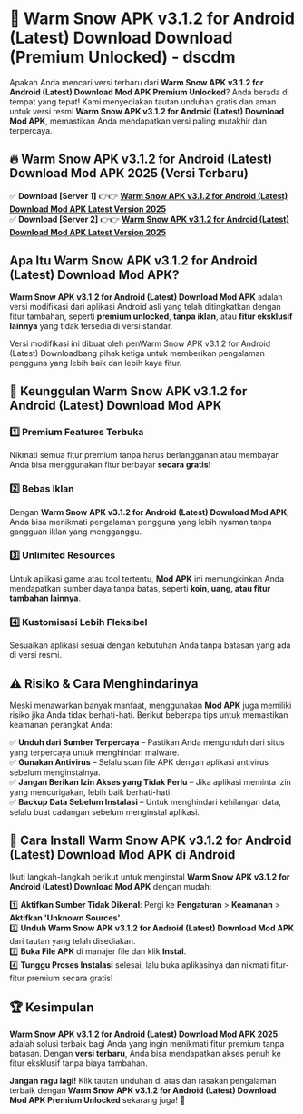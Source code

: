 # 🎯 Warm Snow APK v3.1.2 for Android (Latest) Download  Download (Premium Unlocked) -  dscdm

Apakah Anda mencari versi terbaru dari **Warm Snow APK v3.1.2 for Android (Latest) Download Mod APK Premium Unlocked**? Anda berada di tempat yang tepat! Kami menyediakan tautan unduhan gratis dan aman untuk versi resmi **Warm Snow APK v3.1.2 for Android (Latest) Download Mod APK**, memastikan Anda mendapatkan versi paling mutakhir dan terpercaya.

## 🔥 Warm Snow APK v3.1.2 for Android (Latest) Download Mod APK 2025 (Versi Terbaru)

✅ **Download [Server 1]** 👉👉 [**Warm Snow APK v3.1.2 for Android (Latest) Download Mod APK Latest Version 2025**](https://momento.my/?title=Warm_Snow_APK_v3.1.2_for_Android_(Latest)_Download)  
✅ **Download [Server 2]** 👉👉 [**Warm Snow APK v3.1.2 for Android (Latest) Download Mod APK Latest Version 2025**](https://momento.my/?title=Warm_Snow_APK_v3.1.2_for_Android_(Latest)_Download)  

## Apa Itu Warm Snow APK v3.1.2 for Android (Latest) Download Mod APK?

**Warm Snow APK v3.1.2 for Android (Latest) Download Mod APK** adalah versi modifikasi dari aplikasi Android asli yang telah ditingkatkan dengan fitur tambahan, seperti **premium unlocked**, **tanpa iklan**, atau **fitur eksklusif lainnya** yang tidak tersedia di versi standar.

Versi modifikasi ini dibuat oleh penWarm Snow APK v3.1.2 for Android (Latest) Downloadbang pihak ketiga untuk memberikan pengalaman pengguna yang lebih baik dan lebih kaya fitur.

## 🎯 Keunggulan Warm Snow APK v3.1.2 for Android (Latest) Download Mod APK

### 1️⃣ Premium Features Terbuka
Nikmati semua fitur premium tanpa harus berlangganan atau membayar. Anda bisa menggunakan fitur berbayar **secara gratis!**

### 2️⃣ Bebas Iklan
Dengan **Warm Snow APK v3.1.2 for Android (Latest) Download Mod APK**, Anda bisa menikmati pengalaman pengguna yang lebih nyaman tanpa gangguan iklan yang mengganggu.

### 3️⃣ Unlimited Resources
Untuk aplikasi game atau tool tertentu, **Mod APK** ini memungkinkan Anda mendapatkan sumber daya tanpa batas, seperti **koin, uang, atau fitur tambahan lainnya**.

### 4️⃣ Kustomisasi Lebih Fleksibel
Sesuaikan aplikasi sesuai dengan kebutuhan Anda tanpa batasan yang ada di versi resmi.

## ⚠️ Risiko & Cara Menghindarinya

Meski menawarkan banyak manfaat, menggunakan **Mod APK** juga memiliki risiko jika Anda tidak berhati-hati. Berikut beberapa tips untuk memastikan keamanan perangkat Anda:

✅ **Unduh dari Sumber Terpercaya** – Pastikan Anda mengunduh dari situs yang terpercaya untuk menghindari malware.  
✅ **Gunakan Antivirus** – Selalu scan file APK dengan aplikasi antivirus sebelum menginstalnya.  
✅ **Jangan Berikan Izin Akses yang Tidak Perlu** – Jika aplikasi meminta izin yang mencurigakan, lebih baik berhati-hati.  
✅ **Backup Data Sebelum Instalasi** – Untuk menghindari kehilangan data, selalu buat cadangan sebelum menginstal aplikasi.

## 📌 Cara Install Warm Snow APK v3.1.2 for Android (Latest) Download Mod APK di Android

Ikuti langkah-langkah berikut untuk menginstal **Warm Snow APK v3.1.2 for Android (Latest) Download Mod APK** dengan mudah:

1️⃣ **Aktifkan Sumber Tidak Dikenal**: Pergi ke **Pengaturan** > **Keamanan** > **Aktifkan 'Unknown Sources'**.  
2️⃣ **Unduh Warm Snow APK v3.1.2 for Android (Latest) Download Mod APK** dari tautan yang telah disediakan.  
3️⃣ **Buka File APK** di manajer file dan klik **Instal**.  
4️⃣ **Tunggu Proses Instalasi** selesai, lalu buka aplikasinya dan nikmati fitur-fitur premium secara gratis!

## 🏆 Kesimpulan

**Warm Snow APK v3.1.2 for Android (Latest) Download Mod APK 2025** adalah solusi terbaik bagi Anda yang ingin menikmati fitur premium tanpa batasan. Dengan **versi terbaru**, Anda bisa mendapatkan akses penuh ke fitur eksklusif tanpa biaya tambahan.

**Jangan ragu lagi!** Klik tautan unduhan di atas dan rasakan pengalaman terbaik dengan **Warm Snow APK v3.1.2 for Android (Latest) Download Mod APK Premium Unlocked** sekarang juga! 🚀
